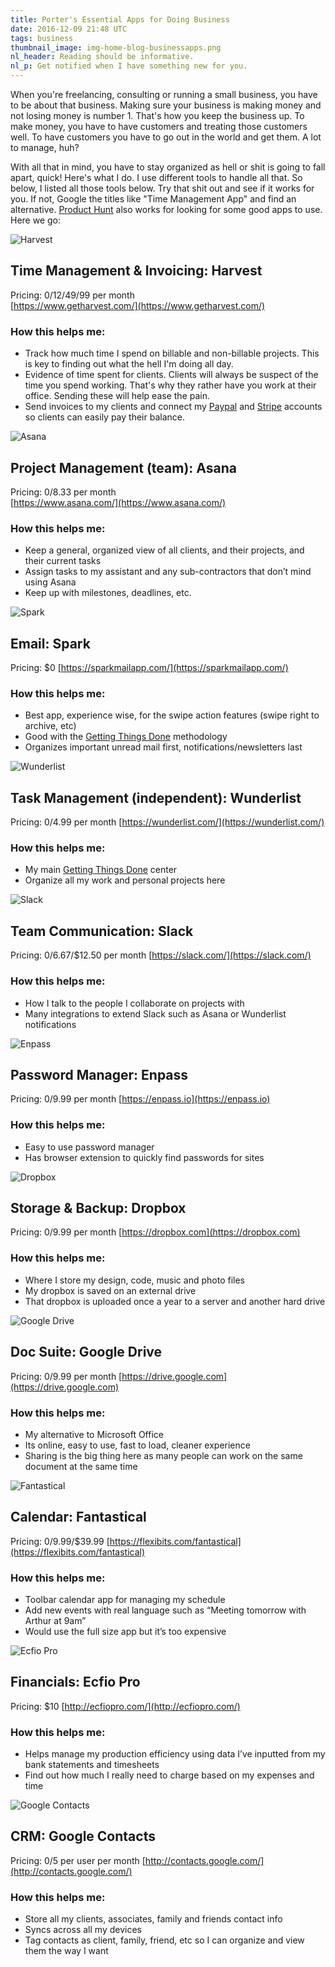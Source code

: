```yaml
---
title: Porter's Essential Apps for Doing Business
date: 2016-12-09 21:48 UTC
tags: business
thumbnail_image: img-home-blog-businessapps.png
nl_header: Reading should be informative.
nl_p: Get notified when I have something new for you.
---
```


When you're freelancing, consulting or running a small business, you have to be about that business. Making sure your business is making money and not losing money is number 1. That's how you keep the business up. To make money, you have to have customers and treating those customers well. To have customers you have to go out in the world and get them. A lot to manage, huh?

With all that in mind, you have to stay organized as hell or shit is going to fall apart, quick! Here's what I do. I use different tools to handle all that. So below, I listed all those tools below. Try that shit out and see if it works for you. If not, Google the titles like "Time Management App" and find an alternative. [Product Hunt](https://www.producthunt.com/) also works for looking for some good apps to use. Here we go:

![Harvest](assets/img/blog/apps-logo-harvest.jpg)

## Time Management & Invoicing: Harvest
Pricing: $0/$12/$49/$99 per month  
[https://www.getharvest.com/](https://www.getharvest.com/)

### How this helps me:
- Track how much time I spend on billable and non-billable projects. This is key to finding out what the hell I'm doing all day.
- Evidence of time spent for clients. Clients will always be suspect of the time you spend working. That's why they rather have you work at their office. Sending these will help ease the pain.
- Send invoices to my clients and connect my [Paypal](https://www.paypal.com) and [Stripe](https://www.stripe.com) accounts so clients can easily pay their balance.

![Asana](assets/img/blog/apps-logo-asana.jpg)

## Project Management (team): Asana
Pricing: $0/$8.33 per month  
[https://www.asana.com/](https://www.asana.com/)

### How this helps me:
- Keep a general, organized view of all clients, and their projects, and their current tasks
- Assign tasks to my assistant and any sub-contractors that don’t mind using Asana
- Keep up with milestones, deadlines, etc.

![Spark](assets/img/blog/apps-logo-spark.jpg)

## Email: Spark
Pricing: $0
[https://sparkmailapp.com/](https://sparkmailapp.com/)

### How this helps me:
- Best app, experience wise, for the swipe action features (swipe right to archive, etc)
- Good with the [Getting Things Done](https://www.wikiwand.com/en/Getting_Things_Done) methodology
- Organizes important unread mail first, notifications/newsletters last

![Wunderlist](assets/img/blog/apps-logo-wunderlist.jpg)

## Task Management (independent): Wunderlist
Pricing: $0/$4.99 per month
[https://wunderlist.com/](https://wunderlist.com/)

### How this helps me:
- My main [Getting Things Done](https://www.wikiwand.com/en/Getting_Things_Done) center
- Organize all my work and personal projects here

![Slack](assets/img/blog/apps-logo-slack.jpg)

## Team Communication: Slack
Pricing: $0/$6.67/$12.50 per month
[https://slack.com/](https://slack.com/)

### How this helps me:
- How I talk to the people I collaborate on projects with
- Many integrations to extend Slack such as Asana or Wunderlist notifications

![Enpass](assets/img/blog/apps-logo-enpass.jpg)

## Password Manager: Enpass
Pricing: $0/$9.99 per month
[https://enpass.io](https://enpass.io)

### How this helps me:
- Easy to use password manager
- Has browser extension to quickly find passwords for sites

![Dropbox](assets/img/blog/apps-logo-dropbox.jpg)

## Storage & Backup: Dropbox
Pricing: $0/$9.99 per month
[https://dropbox.com](https://dropbox.com)

### How this helps me:
- Where I store my design, code, music and photo files
- My dropbox is saved on an external drive
- That dropbox is uploaded once a year to a server and another hard drive

![Google Drive](assets/img/blog/apps-logo-googledrive.jpg)

## Doc Suite: Google Drive
Pricing: $0/$9.99 per month
[https://drive.google.com](https://drive.google.com)

### How this helps me:
- My alternative to Microsoft Office
- Its online, easy to use, fast to load, cleaner experience
- Sharing is the big thing here as many people can work on the same document at the same time

![Fantastical](assets/img/blog/apps-logo-fantastical.jpg)

## Calendar: Fantastical
Pricing: $0/$9.99/$39.99
[https://flexibits.com/fantastical](https://flexibits.com/fantastical)

### How this helps me:
- Toolbar calendar app for managing my schedule
- Add new events with real language such as “Meeting tomorrow with Arthur at 9am”
- Would use the full size app but it’s too expensive

![Ecfio Pro](assets/img/blog/apps-logo-ecfiopro.jpg)

## Financials: Ecfio Pro
Pricing: $10
[http://ecfiopro.com/](http://ecfiopro.com/)

### How this helps me:
- Helps manage my production efficiency using data I’ve inputted from my bank statements and timesheets
- Find out how much I really need to charge based on my expenses and time


![Google Contacts](assets/img/blog/apps-logo-googlecontacts.jpg)

## CRM: Google Contacts
Pricing: $0/$5 per user per month
[http://contacts.google.com/](http://contacts.google.com/)

### How this helps me:
- Store all my clients, associates, family and friends contact info
- Syncs across all my devices
- Tag contacts as client, family, friend, etc so I can organize and view them the way I want
